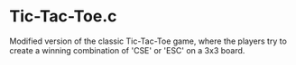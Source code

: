 # Tic-Tac-Toe.c
Modified version of the classic Tic-Tac-Toe game, where the players try to create a winning combination of 'CSE' or 'ESC' on a 3x3 board.
